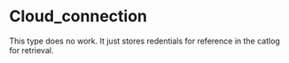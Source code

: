 # Cloud_connection

This type does no work.  It just stores redentials for reference in the catlog for retrieval.

